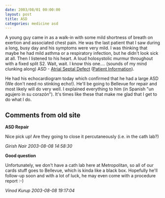 ```yaml
---
date: 2003/08/01 00:00:00
layout: post
title: ASD
categories: medicine asd
---
```


A young guy came in as a walk-in with some mild shortness of breath on exertion and associated chest pain. He was the last patient that I saw during a long, busy day and his symptoms were very mild. I was thinking that maybe he had mild asthma or a respiratory infection, but he didn't look sick at all. Then I listened to his heart. A loud holosystolic murmur throughout with a fixed split S2. Wait, wait. I know this one.... (sounds of my mind clunking along) ASD - [Atrial Septal Defect](http://www.heartpoint.com/congasd.html) ([Patient Information](http://www.ucsfhealth.org/childrens/medical_services/heart_center/congenital/conditions/atrial/signs.html)).

He had his echocardiogram today which confirmed that he had a large ASD (We don't need no stinking echo!). He'll be going to Bellevue for repair and most likely will do very well. I explained everything to him (in Spanish "un agujero in su coraz&oacute;n"). It's times like these that make me glad that I get to do what I do.

<div id="comment-box">
<h2>Comments from old site</h2>

<div class="one-comment">
<p><b>ASD Repair</b></p>
<p>
Nice pick up!  Are they going to close it percutaneously (i.e. in the
cath lab?)
</p>
<address class="signature">
<span class="author">Girish Nair</span>
<span class="date">2003-08-08 14:58:30</span>
</address>
</div>

<div class="my-comment">
<p><b>Good question</b></p>
<p>
Unfortunately, we don't have a cath lab here at Metropolitan, so all
of our cards stuff goes to Bellevue, which is kinda like a black
box. Hopefully he'll follow-up soon and with a lot of luck, he may
even come with a procedure report :-)
</p>
<address class="signature">
<span class="author">Vinod Kurup</span>
<span class="date">2003-08-08 19:17:04</span>
</address>
</div>

</div>
